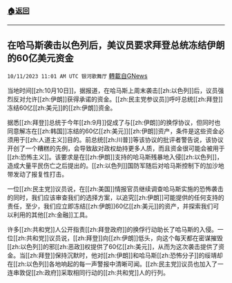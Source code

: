 ###  [:house:返回](README.md)
---


## 在哈马斯袭击以色列后，美议员要求拜登总统冻结伊朗的60亿美元资金
`10/11/2023 11:01 AM UTC 银河歌舞厅` [轉載自GNews](https://gnews.org/articles/1818755)

当地时间[[zh:10月10日]]，据报道，在哈马斯上周末袭击[[zh:以色列]]后，议员强烈反对允许[[zh:伊朗]]获得承诺的资金。[[zh:民主党参议员]]呼吁总统[[zh:拜登]]冻结60亿[[zh:美元]]的[[zh:伊朗]]资金。

据悉[[zh:拜登]]总统于今年[[zh:9月]]促成了与[[zh:伊朗]]的换俘协议，但同时也同意解冻在[[zh:韩国]]冻结的60亿[[zh:美元]][[zh:伊朗]]资产，条件是这些资金必须用于[[zh:人道主义]]目的。前总统[[zh:川普]]等该协议的批评者警告说，该协议开创了一个糟糕的先例，会导致敌对政权劫持更多人质，而且资金很可能会被用于[[zh:恐怖主义]]。该要求是在[[zh:伊朗]]支持的哈马斯残暴地入侵[[zh:以色列]]，造成大量平民伤亡之后提出的。[[zh:以色列]]国防军随后对哈马斯控制下的加沙地带发动了报复性打击。

一位[[zh:民主党]]议员说，在[[zh:美国]]情报官员继续调查哈马斯实施的恐怖袭击的同时，我们应该审查我们的选择方案，以追究[[zh:伊朗]]可能提供的任何支持的责任，至少，我们应立即冻结[[zh:伊朗]]60亿[[zh:美元]]的资产，并探索我们可以利用的其他[[zh:金融]]工具。

许多[[zh:共和党]]人公开指责[[zh:拜登政府]]的换俘行动助长了哈马斯的入侵。一位[[zh:共和党]]议员说，[[zh:拜登]]向[[zh:伊朗]]低头，向这个每天都在密谋摧毁[[zh:以色列]]的邪[[zh:恶政]]权提供了60亿[[zh:美元]]，从而为这次袭击提供了资金。当[[zh:拜登]]保持沉默时，他对[[zh:伊朗]]和哈马斯[[zh:恐怖分子]]的绥靖却在[[zh:以色列]]各地响起的每一声警报中清晰可闻。[[zh:民主党]]议员也加入了一连串敦促[[zh:政府]]采取相同行动的[[zh:共和党]]人的行列。

